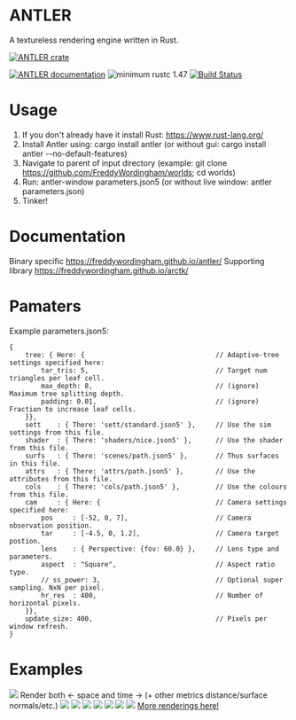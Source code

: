 # ANTLER
A textureless rendering engine written in Rust.

[![ANTLER crate](https://img.shields.io/crates/v/arctk.svg)](https://crates.io/crates/antler)
<!-- [![ANTLER documentation](https://docs.rs/antler/badge.svg)](https://docs.rs/antler) -->
[![ANTLER documentation](https://freddywordingham.github.io/antler/badge.svg)](https://freddywordingham.github.io/antler/)
![minimum rustc 1.47](https://img.shields.io/badge/rustc-1.47+-red.svg)
[![Build Status](https://travis-ci.org/FreddyWordingham/arctk.svg?branch=master)](https://travis-ci.org/FreddyWordingham/arctk)

# Usage

1) If you don't already have it install Rust: https://www.rust-lang.org/
2) Install Antler using: cargo install antler (or without gui: cargo install antler --no-default-features)
3) Navigate to parent of input directory (example: git clone https://github.com/FreddyWordingham/worlds; cd worlds)
4) Run: antler-window parameters.json5 (or without live window: antler parameters.json)
5) Tinker!

# Documentation
Binary specific https://freddywordingham.github.io/antler/
Supporting library https://freddywordingham.github.io/arctk/

# Pamaters
Example parameters.json5:
```json5
{
    tree: { Here: {                                 // Adaptive-tree settings specified here:
        tar_tris: 5,                                // Target num triangles per leaf cell.
        max_depth: 8,                               // (ignore) Maximum tree splitting depth.
        padding: 0.01,                              // (ignore) Fraction to increase leaf cells.
    }},
    sett    : { There: 'sett/standard.json5' },     // Use the sim settings from this file.
    shader  : { There: 'shaders/nice.json5' },      // Use the shader from this file.
    surfs   : { There: 'scenes/path.json5' },       // Thus surfaces in this file.
    attrs   : { There: 'attrs/path.json5' },        // Use the attributes from this file.
    cols    : { There: 'cols/path.json5' },         // Use the colours from this file.
    cam     : { Here: {                             // Camera settings specified here:
        pos     : [-52, 0, 7],                      // Camera observation position.
        tar     : [-4.5, 0, 1.2],                   // Camera target postion.
        lens    : { Perspective: {fov: 60.0} },     // Lens type and parameters.
        aspect  : "Square",                         // Aspect ratio type.
        // ss_power: 3,                             // Optional super sampling. NxN per pixel.
        hr_res  : 400,                              // Number of horizontal pixels.
    }},
    update_size: 400,                               // Pixels per window refresh.
}
```

# Examples
![](./time.png)
Render both <- space and time -> (+ other metrics distance/surface normals/etc.)
![](https://github.com/FreddyWordingham/antler/blob/master/res/renders/silver.png)
![](https://github.com/FreddyWordingham/antler/blob/master/res/renders/wide.png)
![](https://github.com/FreddyWordingham/antler/blob/master/res/renders/vivid.png)
![](https://github.com/FreddyWordingham/antler/blob/master/res/renders/dinofluff.png)
![](https://github.com/FreddyWordingham/antler/blob/master/res/renders/shatter.png)
![](https://github.com/FreddyWordingham/antler/blob/master/res/renders/triangle.png)
![](https://github.com/FreddyWordingham/antler/blob/master/res/renders/antler.png)
[More renderings here!](https://www.instagram.com/____f.r.e.d.d.y____/)
